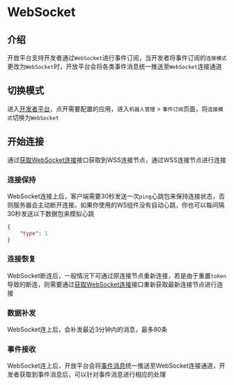 # WebSocket

## 介绍

开放平台支持开发者通过`WebSocket`进行事件订阅，当开发者将事件订阅的`连接模式`更改为`WebSocket`时，开放平台会将各类事件消息统一推送至`WebSocket`连接通道

## 切换模式

进入[开发者平台](https://doker.imdodo.com/)，点开需要配置的应用，进入`机器人管理` > `事件订阅`页面，将`连接模式`切换为`WebSocket`

## 开始连接

通过[获取WebSocket连接](../api/event.md#获取websocket连接)接口获取到WSS连接节点，通过WSS连接节点进行连接

### 连接保持

WebSocket连接上后，客户端需要30秒发送一次`ping`心跳包来保持连接状态，否则服务器会主动断开连接。如果你使用的WS组件没有自动心跳，你也可以每间隔30秒发送以下数据包来模拟心跳

```json
{
    "type": 1
}
```

### 连接恢复

WebSocket断连后，一般情况下可通过原连接节点重新连接，若是由于重置`token`导致的断连，则需要通过[获取WebSocket连接](../api/event.md#获取websocket连接)接口重新获取最新连接节点进行连接

### 数据补发

WebSocket连上后，会补发最近3分钟内的消息，最多80条

### 事件接收

WebSocket连上后，开放平台会将[事件消息](./event.md)统一推送至WebSocket连接通道，开发者获取到事件消息后，可以针对事件消息进行相应的处理